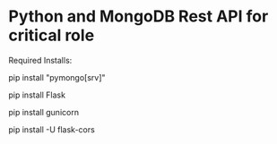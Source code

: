 # Python and MongoDB Rest API for critical role

Required Installs:

pip install "pymongo[srv]"

pip install Flask

pip install gunicorn

pip install -U flask-cors